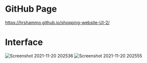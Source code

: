 # GitHub Page
https://hrshammo.github.io/shopping-website-UI-2/
# Interface
![Screenshot 2021-11-20 202536](https://user-images.githubusercontent.com/76872754/142729914-5af37fb1-e4fa-4ec7-a882-b20cae1c8268.png)
![Screenshot 2021-11-20 202555](https://user-images.githubusercontent.com/76872754/142729916-1ce847cf-f366-4e7c-b9a4-4781814f936d.png)
